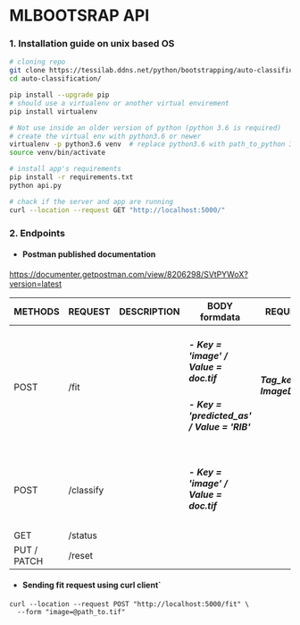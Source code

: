 # MLBOOTSRAP API

### 1. Installation guide on unix based OS

```bash
# cloning repo
git clone https://tessilab.ddns.net/python/bootstrapping/auto-classification.git
cd auto-classification/

pip install --upgrade pip
# should use a virtualenv or another virtual envirement
pip install virtualenv

# Not use inside an older version of python (python 3.6 is required)
# create the virtual env with python3.6 or newer
virtualenv -p python3.6 venv  # replace python3.6 with path_to_python 3.6
source venv/bin/activate

# install app's requirements
pip install -r requirements.txt
python api.py

# chack if the server and app are running
curl --location --request GET "http://localhost:5000/"
```



### 2. Endpoints  
- ####    Postman published documentation
https://documenter.getpostman.com/view/8206298/SVtPYWoX?version=latest

|  METHODS | REQUEST | DESCRIPTION | BODY formdata | REQUIREMENTS |
| --- | --- | --- | --- | --- | 
| POST | /fit | | <h5>- Key = *'image'* / Value = *doc.tif* </h5> <h5>- Key = *'predicted_as'* / Value = *'RIB'* </h5>|<h5>  Tag_key = 'Image ImageDescription'</h5>|
|  |  |  |  |  | 
| POST | /classify |  | <h5>- Key = *'image'* / Value = *doc.tif*</h5> | | 
| GET |  /status | | | | 
| PUT / PATCH | /reset | || | 

- ####    Sending fit request using curl client`
```
curl --location --request POST "http://localhost:5000/fit" \
  --form "image=@path_to.tif"
``` 



